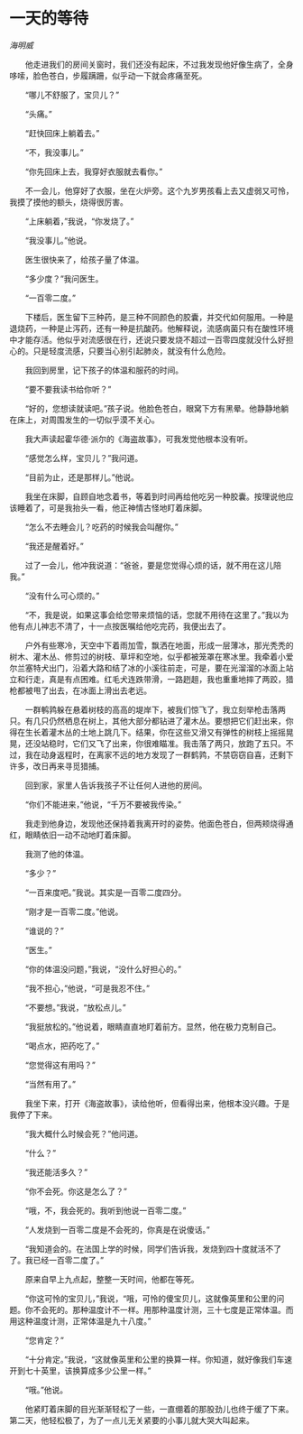# 一天的等待

*海明威*

　　他走进我们的房间关窗时，我们还没有起床，不过我发现他好像生病了，全身哆嗦，脸色苍白，步履蹒跚，似乎动一下就会疼痛至死。

　　“哪儿不舒服了，宝贝儿？”

　　“头痛。”

　　“赶快回床上躺着去。”

　　“不，我没事儿。”

　　“你先回床上去，我穿好衣服就去看你。”

　　不一会儿，他穿好了衣服，坐在火炉旁。这个九岁男孩看上去又虚弱又可怜，我摸了摸他的额头，烧得很厉害。

　　“上床躺着，”我说，“你发烧了。”

　　“我没事儿。”他说。

　　医生很快来了，给孩子量了体温。

　　“多少度？”我问医生。

　　“一百零二度。”

　　下楼后，医生留下三种药，是三种不同颜色的胶囊，并交代如何服用。一种是退烧药，一种是止泻药，还有一种是抗酸药。他解释说，流感病菌只有在酸性环境中才能存活。他似乎对流感很在行，还说只要发烧不超过一百零四度就没什么好担心的。只是轻度流感，只要当心别引起肺炎，就没有什么危险。

　　我回到房里，记下孩子的体温和服药的时间。

　　“要不要我读书给你听？”

　　“好的，您想读就读吧。”孩子说。他脸色苍白，眼窝下方有黑晕。他静静地躺在床上，对周围发生的一切似乎漠不关心。

　　我大声读起霍华德·派尔的《海盗故事》，可我发觉他根本没有听。

　　“感觉怎么样，宝贝儿？”我问道。

　　“目前为止，还是那样儿。”他说。

　　我坐在床脚，自顾自地念着书，等着到时间再给他吃另一种胶囊。按理说他应该睡着了，可是我抬头一看，他正神情古怪地盯着床脚。

　　“怎么不去睡会儿？吃药的时候我会叫醒你。”

　　“我还是醒着好。”

　　过了一会儿，他冲我说道：“爸爸，要是您觉得心烦的话，就不用在这儿陪我。”

　　“没有什么可心烦的。”

　　“不，我是说，如果这事会给您带来烦恼的话，您就不用待在这里了。”我以为他有点儿神志不清了，十一点按医嘱给他吃完药，我便出去了。

　　户外有些寒冷，天空中下着雨加雪，飘洒在地面，形成一层薄冰，那光秃秃的树木、灌木丛、修剪过的树枝、草坪和空地，似乎都被笼罩在寒冰里。我牵着小爱尔兰塞特犬出门，沿着大路和结了冰的小溪往前走，可是，要在光溜溜的冰面上站立和行走，真是有点困难。红毛犬连跌带滑，一路趔趄，我也重重地摔了两跤，猎枪都被甩了出去，在冰面上滑出去老远。

　　一群鹌鹑躲在悬着树枝的高高的堤岸下，被我们惊飞了，我立刻举枪击落两只。有几只仍然栖息在树上，其他大部分都钻进了灌木丛。要想把它们赶出来，你得在生长着灌木丛的土地上跳几下。结果，你在这些又滑又有弹性的树枝上摇摇晃晃，还没站稳时，它们又飞了出来，你很难瞄准。我击落了两只，放跑了五只。不过，我在动身返程时，在离家不远的地方发现了一群鹤鹑，不禁窃窃自喜，还剩下许多，改日再来寻觅猎捕。

　　回到家，家里人告诉我孩子不让任何人进他的房间。

　　“你们不能进来，”他说，“千万不要被我传染。”

　　我走到他身边，发现他还保持着我离开时的姿势。他面色苍白，但两颊烧得通红，眼睛依旧一动不动地盯着床脚。

　　我测了他的体温。

　　“多少？”

　　“一百来度吧。”我说。其实是一百零二度四分。

　　“刚才是一百零二度。”他说。

　　“谁说的？”

　　“医生。”

　　“你的体温没问题，”我说，“没什么好担心的。”

　　“我不担心，”他说，“可是我忍不住。”

　　“不要想。”我说，“放松点儿。”

　　“我挺放松的。”他说着，眼睛直直地盯着前方。显然，他在极力克制自己。

　　“喝点水，把药吃了。”

　　“您觉得这有用吗？”

　　“当然有用了。”

　　我坐下来，打开《海盗故事》，读给他听，但看得出来，他根本没兴趣。于是我停了下来。

　　“我大概什么时候会死？”他问道。

　　“什么？”

　　“我还能活多久？”

　　“你不会死。你这是怎么了？”

　　“哦，不，我会死的。我听到他说一百零二度。”

　　“人发烧到一百零二度是不会死的，你真是在说傻话。”

　　“我知道会的。在法国上学的时候，同学们告诉我，发烧到四十度就活不了了。我已经一百零二度了。”

　　原来自早上九点起，整整一天时间，他都在等死。

　　“你这可怜的宝贝儿，”我说，“哦，可怜的傻宝贝儿，这就像英里和公里的问题。你不会死的。那种温度计不一样。用那种温度计测，三十七度是正常体温。而用这种温度计测，正常体温是九十八度。”

　　“您肯定？”

　　“十分肯定。”我说，“这就像英里和公里的换算一样。你知道，就好像我们车速开到七十英里，该换算成多少公里一样。”

　　“哦。”他说。

　　他紧盯着床脚的目光渐渐轻松了一些，一直绷着的那股劲儿也终于缓了下来。第二天，他轻松极了，为了一点儿无关紧要的小事儿就大哭大叫起来。